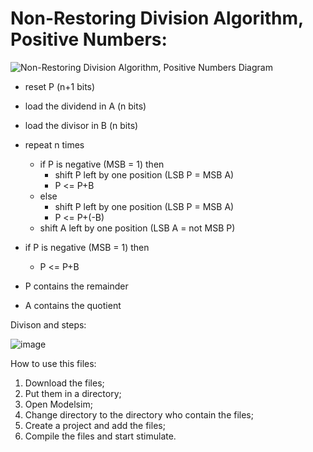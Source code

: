 # Non-Restoring Division Algorithm, Positive Numbers:

![Non-Restoring Division Algorithm, Positive Numbers Diagram](https://github.com/ElTheScreeps/Algorithm_for_division_without_restoration_positive_numbers/assets/115155585/e501a9e7-83e3-4ae5-834d-afaf2892a4ea)

- reset P (n+1 bits)
- load the dividend in A (n bits)
- load the divisor in B (n bits)
- repeat n times
  - if P is negative (MSB = 1) then
    - shift P left by one position (LSB P = MSB A)
    - P <= P+B
  - else
    - shift P left by one position (LSB P = MSB A)
    - P <= P+(-B)
  - shift A left by one position (LSB A = not MSB P)
- if P is negative (MSB = 1) then
  - P <= P+B
- P contains the remainder

- A contains the quotient

Divison and steps:

![image](https://user-images.githubusercontent.com/115155585/197961471-b052bc27-19cc-4384-bdef-46cd3b335cd2.png)


How to use this files:
1. Download the files;
2. Put them in a directory;
3. Open Modelsim;
4. Change directory to the directory who contain the files;
5. Create a project and add the files;
6. Compile the files and start stimulate.
